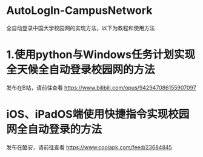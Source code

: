 # AutoLogIn-CampusNetwork
全自动登录中国大学校园网的实现方法，以下为教程和使用方法

# 1.使用python与Windows任务计划实现全天候全自动登录校园网的方法
发布在B站，请前往查看 https://www.bilibili.com/opus/942947086155907097

# iOS、iPadOS端使用快捷指令实现校园网全自动登录的方法
发布在酷安，请前往查看 https://www.coolapk.com/feed/23684845
